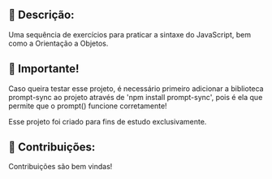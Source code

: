 ## 📝 Descrição:
Uma sequência de exercícios para praticar a sintaxe do JavaScript, bem como a Orientação a Objetos.

## 📝 Importante!
Caso queira testar esse projeto, é necessário primeiro adicionar a biblioteca prompt-sync ao projeto através de 'npm install prompt-sync', pois é ela que permite que o prompt() funcione corretamente!

Esse projeto foi criado para fins de estudo exclusivamente.

## 📝 Contribuições:
Contribuições são bem vindas!
